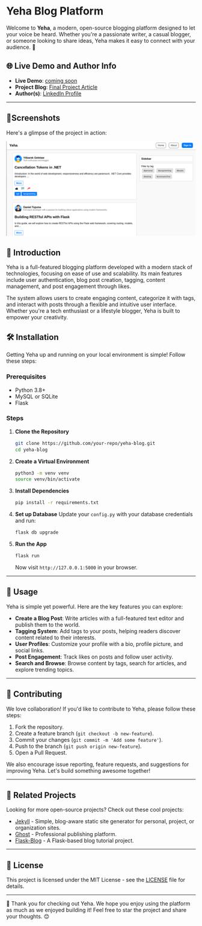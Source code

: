 
# Yeha Blog Platform

Welcome to **Yeha**, a modern, open-source blogging platform designed to let your voice be heard. Whether you're a passionate writer, a casual blogger, or someone looking to share ideas, Yeha makes it easy to connect with your audience. 🚀

## 🌐 Live Demo and Author Info
- **Live Demo**: [coming soon](https://github.com/bush-da/Yeha)
- **Project Blog**: [Final Project Article](https://your-blog-article.com)
- **Author(s)**: [LinkedIn Profile](https://www.linkedin.com/in/daniel-tujuma-702454271)

---
## 📸Screenshots
Here's a glimpse of the project in action:

![Project Screenshot](./assets/screenshot.png)

## 📖 Introduction

Yeha is a full-featured blogging platform developed with a modern stack of technologies, focusing on ease of use and scalability. Its main features include user authentication, blog post creation, tagging, content management, and post engagement through likes.

The system allows users to create engaging content, categorize it with tags, and interact with posts through a flexible and intuitive user interface. Whether you're a tech enthusiast or a lifestyle blogger, Yeha is built to empower your creativity.

## 🛠️ Installation

Getting Yeha up and running on your local environment is simple! Follow these steps:

### Prerequisites
- Python 3.8+
- MySQL or SQLite
- Flask

### Steps
1. **Clone the Repository**
   ```bash
   git clone https://github.com/your-repo/yeha-blog.git
   cd yeha-blog
   ```

2. **Create a Virtual Environment**
   ```bash
   python3 -m venv venv
   source venv/bin/activate
   ```

3. **Install Dependencies**
   ```bash
   pip install -r requirements.txt
   ```

4. **Set up Database**
   Update your `config.py` with your database credentials and run:
   ```bash
   flask db upgrade
   ```

5. **Run the App**
   ```bash
   flask run
   ```

   Now visit `http://127.0.0.1:5000` in your browser.

---

## 🚀 Usage

Yeha is simple yet powerful. Here are the key features you can explore:

- **Create a Blog Post**: Write articles with a full-featured text editor and publish them to the world.
- **Tagging System**: Add tags to your posts, helping readers discover content related to their interests.
- **User Profiles**: Customize your profile with a bio, profile picture, and social links.
- **Post Engagement**: Track likes on posts and follow user activity.
- **Search and Browse**: Browse content by tags, search for articles, and explore trending topics.

---

## 🤝 Contributing

We love collaboration! If you'd like to contribute to Yeha, please follow these steps:

1. Fork the repository.
2. Create a feature branch (`git checkout -b new-feature`).
3. Commit your changes (`git commit -m 'Add some feature'`).
4. Push to the branch (`git push origin new-feature`).
5. Open a Pull Request.

We also encourage issue reporting, feature requests, and suggestions for improving Yeha. Let's build something awesome together!

---

## 🌟 Related Projects

Looking for more open-source projects? Check out these cool projects:

- [Jekyll](https://github.com/jekyll/jekyll) - Simple, blog-aware static site generator for personal, project, or organization sites.
- [Ghost](https://github.com/TryGhost/Ghost) - Professional publishing platform.
- [Flask-Blog](https://github.com/miguelgrinberg/microblog) - A Flask-based blog tutorial project.

---

## 📝 License

This project is licensed under the MIT License - see the [LICENSE](LICENSE) file for details.

---

👋 Thank you for checking out Yeha. We hope you enjoy using the platform as much as we enjoyed building it! Feel free to star the project and share your thoughts. 😊
